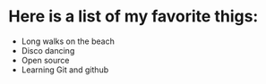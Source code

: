 # Here is a list of my favorite thigs:
- Long walks on the beach
-  Disco dancing
-  Open source 
- Learning Git and github
